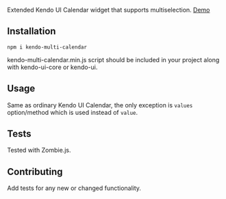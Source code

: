 Extended Kendo UI Calendar widget that supports multiselection. [Demo](http://iyegoroff.github.io/kendo-multi-calendar/)

## Installation

`npm i kendo-multi-calendar`

kendo-multi-calendar.min.js script should be included in your project along with kendo-ui-core or kendo-ui.

## Usage

Same as ordinary Kendo UI Calendar, the only exception is `values` option/method which is used instead of `value`.

## Tests

Tested with Zombie.js.

## Contributing

Add tests for any new or changed functionality.
